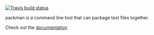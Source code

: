 [![Travis build status](https://secure.travis-ci.org/captainbrosset/packman.png)](http://travis-ci.org/#!/captainbrosset/packman)

packman is a command line tool that can package text files together.

Check out the [documentation](http://captainbrosset.github.com/packman/)